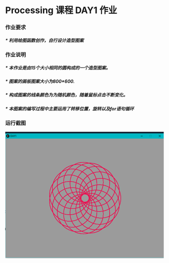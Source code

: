 # Processing 课程 DAY1 作业
###  作业要求
#####   * 利用绘图函数创作，自行设计造型图案

###  作业说明
#####   * 本作业是由15个大小相同的圆构成的一个造型图案。
#####   * 图案的画板图案大小为800*600.
#####   * 构成图案的线条颜色为为随机颜色，随着鼠标点击不断变化。
#####   * 本图案的编写过程中主要运用了转移位置，旋转以及for语句循环


### 运行截图
![运行截图](https://github.com/Firestimpression/Snoopy/blob/master/ProcessingHomework/DAY1/2017-06-23%20(2).png)

